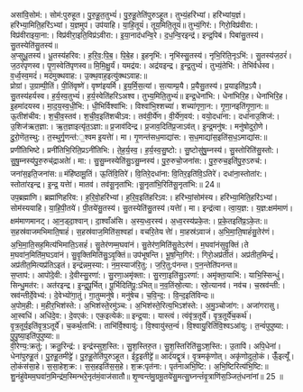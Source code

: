 

  
असा॑वि॒सोम॑:। सोम॑:पुरुहूत। पु॒रु॒हू॒त॒तुभ्यं॑। पु॒रु॒हू॒तेति॑पुरुऽहूत। तुभ्यं॒हरि॑भ्यां। हरि॑भ्यांय॒ज्ञं। हरि॑भ्या॒मिति॒हरि॑ऽभ्यां। य॒ज्ञमुप॑। उप॑याहि। या॒हि॒तूयं॑। तूय॒मिति॒तूयं॑॥ तुभ्यं॒गिर॑:। गिरो॒विप्र॑वीरा:। विप्र॑वीराइया॒ना:। विप्र॑वीरा॒इति॒विप्र॑ऽवीरा:। इ॒या॒नाद॑धन्वि॒रे। द॒ध॒न्वि॒रइन्द्र॑। इन्द्र॒पिब॑। पिबा॑सु॒तस्य॑। सु॒तस्येति॑सु॒तस्य॑॥  
अ॒प्सुधू॒तस्य॑। धू॒तस्य॑हरिव:। ह॒रि॒व॒:पि॒ब॒। पि॒बे॒ह। इ॒हनृभि॑:। नृभि॑स्सु॒तस्य॑। नृभि॒रिति॒नृऽभि॑:। सु॒तस्य॑ज॒ठरं॑। ज॒ठरं॑पृणस्व। पृ॒ण॒स्वेति॑पृणस्व॥ मि॒मि॒क्षु॒र्यं। यमद्र॑य:। अद्र॑यइन्द्र। इ॒न्द्र॒तुभ्यं॑। तुभ्यं॒तेभि॑:। तेभि॑र्वर्धस्व। व॒र्ध्व॒स्व॒मदं॑। मद॑मुक्थवाह:। उ॒क्थ॒वाह॒इत्यु॑क्थऽवाह:॥  
प्रोग्रां। उ॒ग्राम्पी॒तिं। पी॒तिंवृष्णे॑। वृष्ण॑इयर्मि। इ॒य॒र्मि॒स॒त्यां। स॒त्याम्प्र॒यै। प्र॒यैसु॒तस्य॑। प्र॒याइति॑प्र॒ऽयै। सु॒तस्य॑हर्यस्व। ह॒र्य॒स्व॒तुभ्यं॑। ह॒र्य॒स्वेति॑हरिऽअश्व। तुभ्य॒मिति॒तुभ्यं॑॥ इन्द्र॒धेना॑भि:। धेना॑भिरि॒ह। धेना॑भिरि॒ह। इ॒हमा॑दयस्व। मा॒द॒य॒स्व॒धी॒भि:। धी॒भिर्विश्वा॑भि:। विश्वा॑भि॒श्शच्या॑। शच्या॑गृणा॒न:। गृ॒णा॒नइति॑गृ॒णा॒न:॥  
ऊ॒तीश॑चीव:। श॒ची॒व॒स्तव॑। श॒ची॒व॒इति॑शचीऽव:। तव॑वी॒र्ये॑ण। वी॒र्ये॑ण॒वय॑:। वयो॒दधा॑ना:। दधा॑नाउ॒शिज॑:। उ॒शिज॑ऋत॒ज्ञा:। ऋ॒त॒ज्ञाइत्यृ॑त॒ऽज्ञा:॥ प्र॒जाव॑दिन्द्र। प्र॒जाव॒दिति॑प्र॒जाऽव॑त्। इ॒न्द्र॒मनु॑ष:। मनु॑षोदुरो॒णे। दु॒रो॒णॆत॒स्थु:। त॒स्थुर्गृ॒णन्त॑:॒श्वम इ॒यत्तेा॑। मा। गृ॒णन्त॑सध॒माद्या॑स:। स॒ध॒माद्या॑स॒इति॑स॒ध॒ऽमाद्या॑स:॥  
प्रणी॑तिभिष्टे। प्रनी॑तिभि॒रिति॒प्रऽनी॑तिभि:। ते॒ह॒र्य॒स्व॒। ह॒र्य॒स्व॒सु॒ष्टो:। सु॒ष्टोसु॑षु॒म्नस्य॑। सु॒स्तोरिति॑सु॒स्तो:। सु॒षु॒म्नस्य॑पु॒रु॒रुच्॑द्राअतेा॑। मा:। सु॒सु॒म्नस्येति॑सु॒ऽसु॒म्नस्य॑। पु॒रु॒रुचो॒जना॑स:। पु॒रु॒रुच॒इति॑पु॒रु॒ऽरुच॑:। जना॑स॒इति॒जना॑स:॥ मंहि॑ष्ठामू॒तिं। ऊ॒तिंवि॒तिरे॑। वि॒तिरे॒दधा॑ना: वि॒तिर॒इति॑वि॒ऽतिरे॑। दधा॑ना॒स्तोता॑र:। स्तोता॑रइन्द्र। इ॒न्द्र॒ यत्तेा॑। मातव॑। तव॑सू॒नृता॑भि:।सू॒नृता॑भि॒रिति॑सू॒नृता॑भि:॥ 24॥  
उप॒ब्रह्मा॑णि। ब्रह्मा॑णिहरिव:। ह॒रि॒वो॒हरि॑भ्यां। ह॒रि॒व॒इति॑हरिऽव:। हरि॑भ्यां॒सोम॑स्य। हरि॑भ्या॒मिति॒हरि॑ऽभ्यां। सोम॑स्ययाहि। या॒हि॒पी॒तये॑। पी॒तये॑सु॒तस्य॑। सु॒तस्येति॑सु॒तस्य॑।यत्तेा॑। मा। इन्द्र॑त्वा। त्वा॒य॒ज्ञ:। य॒ज्ञ:क्षम॑माणं। क्षम॑माणमानट्। आ॒न॒ड्दा॒श्वान्। दा॒श्वाँअ॑सि। अ॒स्य॒ध्व॒रस्य॑। अ॒ध्व॒रस्य॑प्रके॒त:। प्र॒के॒तइति॑प्र॒ऽके॒त:॥  
स॒हस्र॑वाजमभिमाति॒षाहं॑। स॒हस्र॑वाज॒मिति॑स॒श्वहा॑। वचरि॒तेय त्तेा॑। मा॒हस्र॑ऽवाजं। अ॒भि॒मा॒ति॒षाहं॑सु॒तेर॑णं। अ॒भि॒मा॒ति॒सह॒मित्य॑भिमाति॒ऽसहं॑। सु॒तेर॑णम्म॒घवा॑नं। सु॒तेर॑ण॒मिति॑सु॒तेऽर॑णं। म॒घवा॑नंसुवृ॒क्तिं।ते म॒घवा॑न॒मिति॑म॒घऽवा॑नं। सु॒वृ॒क्तिमिति॑सु॒ऽवृ॒क्तिं॥ उप॑भूषन्ति। भू॒ष॒न्ति॒गिर॑:। गिरो॒अप्र॑तीतं। अप्र॑तीत॒मिन्द्रं॑। अप्र॑तीत॒मित्यप्र॑तिऽइतं। इन्द्र॑न्नम॒स्या:। न॒म॒स्याज॑रि॒तु:। ज॒रि॒तु:प॑नन्त। प॒न॒न्तेति॑पनन्त॥  
स॒प्ताप॑:। आपो॑दे॒वी:। दे॒वीस्सु॒रणा॑:। सु॒रणा॒अमृ॑क्ता:। सु॒रणा॒इति॑सु॒ऽरणा॑:। अमृ॑क्ता॒याभि॑:। याभि॒स्सिन्धुं॑। सिन्धु॒मत॑र:। अत॑रइन्द्र। इ॒न्द्र॒पू॒र्भित्। पू॒र्भिदिति॑पू॒:ऽभित्॥ न॒व॒तिंस्रो॒त्या:। स्रो॒त्यानव॑। नव॑च। च॒स्रव॑न्ती:। स्रव॑न्तीर्दे॒वेभ्य॑:। दे॒वेभ्यो॑गा॒तुं। गा॒तुम्मनु॑षे। मनु॑षेच। च॒वि॒न्द॒:। वि॒न्द॒इति॑विन्दः॥  
अ॒पोम॒ही:। म॒हीर॒भिश॑स्ते:। अ॒भिश॑स्ते॒रमु॑ञ्च:। अ॒भिश॑स्ते॒रित्य॒भिऽश॑स्ते:। अ॒मु॒ञ्चोजा॑ग:। अजा॑गरासु। आ॒स्वधि॑। अधि॑दे॒व:। दे॒वएक॑:। एक॒इत्येक॑:॥ इन्द्र॒या:। यास्त्वं। त्वंवृ॑त्र॒तूर्ये॑। वृ॒त्र॒तूर्ये॑च॒कर्थ॑। वृ॒त्र॒तूर्य॒इति॑वृ॒त्र॒ऽतूर्ये॑। च॒कर्थ॒ताभि॑:। ताभि॑र्वि॒श्वायु॑:। वि॒श्वायु॑स्त॒न्वं॑। वि॒श्वायु॒रिति॑वि॒श्वऽआ॑यु:। त॒न्वं॑पुपुष्या:। पु॒पु॒ष्या॒इति॑पुपुष्या:॥  
वी॒रेण्य॒:क्रतु॑:। क्रतु॒रिन्द्र॑:। इन्द्र॑स्सुश॒स्ति:। सु॒श॒स्तिरु॒त। सु॒श॒स्तिरिति॑सु॒ऽश॒स्ति:। उ॒तापि॑। अपि॒धेना॑। धेना॑पुरुहू॒तं। पु॒रु॒हू॒तमीट्टे॑। पु॒रु॒हू॒तेति॑पुरुऽहूत। ईट्ट॒इतीट्टे॑॥ आर्द॑यद्वृ॒त्रं। वृ॒त्रमकृ॑णोत्। अकृ॑णोदुलो॒कं। ऊँँ॒इत्यूँ॑। लो॒कंस॑सा॒हे। स॒सा॒हेश॒क्र:। स॒स॒हइति॑स॒स॒हे। श॒क्र:पृत॑ना:। पृत॑नाअभि॒ष्टि:। अ॒भि॒ष्टिरित्य॑भि॒ष्टि:॥  
शु॒नंहु॑वेमम॒घवा॑न॒मिन्द्र॑म॒स्मिन्भरे॒नृत॑मं॒वाज॑सातौ॥ शृ॒ण्वन्त॑मु॒ग्रमू॒तये॑सु॒मत्सु॒घ्नन्तं॑वृ॒त्राणि॑स॒ञ्जितं॒धना॑नां॥ 25 ॥  
